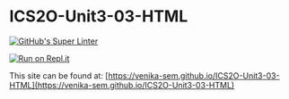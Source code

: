 # ICS2O-Unit3-03-HTML

[![GitHub's Super Linter](https://github.com/venika-sem/ICS2O-Unit3-03-HTML/workflows/GitHub's%20Super%20Linter/badge.svg)](https://github.com/venika-sem/ICS2O-Unit3-03-HTML/actions)

[![Run on Repl.it](https://repl.it/badge/github/venika-sem/ICS2O-Unit3-03-HTML)](https://repl.it/github/venika-sem/ICS2O-Unit3-03-HTML)

This site can be found at: [https://venika-sem.github.io/ICS2O-Unit3-03-HTML](https://venika-sem.github.io/ICS2O-Unit3-03-HTML)

